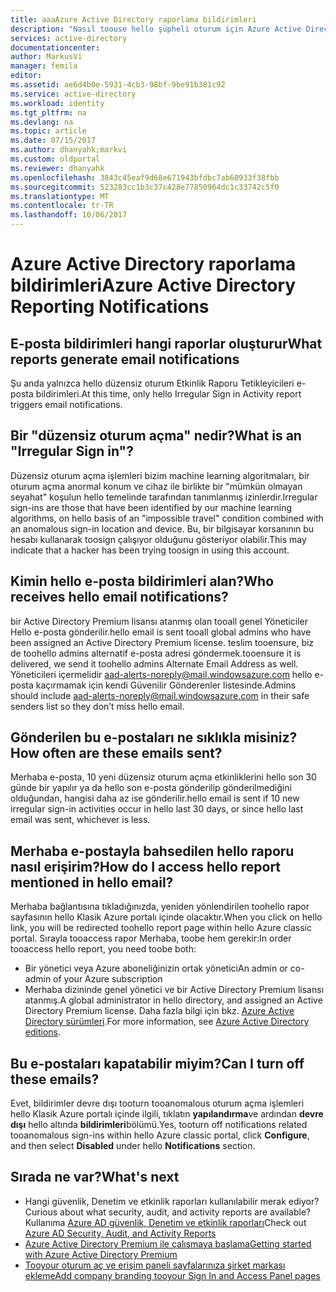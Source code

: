 ```yaml
---
title: aaaAzure Active Directory raporlama bildirimleri
description: "Nasıl toouse hello şüpheli oturum için Azure Active Directory raporlama bildirimleri bileşenleri."
services: active-directory
documentationcenter: 
author: MarkusVi
manager: femila
editor: 
ms.assetid: ae6d4b0e-5931-4cb3-98bf-9be91b381c92
ms.service: active-directory
ms.workload: identity
ms.tgt_pltfrm: na
ms.devlang: na
ms.topic: article
ms.date: 07/15/2017
ms.author: dhanyahk;markvi
ms.custom: oldportal
ms.reviewer: dhanyahk
ms.openlocfilehash: 3843c45eaf9d68e671943bfdbc7ab68933f38fbb
ms.sourcegitcommit: 523283cc1b3c37c428e77850964dc1c33742c5f0
ms.translationtype: MT
ms.contentlocale: tr-TR
ms.lasthandoff: 10/06/2017
---
```

# <a name="azure-active-directory-reporting-notifications"></a><span data-ttu-id="b5959-103">Azure Active Directory raporlama bildirimleri</span><span class="sxs-lookup"><span data-stu-id="b5959-103">Azure Active Directory Reporting Notifications</span></span>
## <a name="what-reports-generate-email-notifications"></a><span data-ttu-id="b5959-104">E-posta bildirimleri hangi raporlar oluşturur</span><span class="sxs-lookup"><span data-stu-id="b5959-104">What reports generate email notifications</span></span>
<span data-ttu-id="b5959-105">Şu anda yalnızca hello düzensiz oturum Etkinlik Raporu Tetikleyicileri e-posta bildirimleri.</span><span class="sxs-lookup"><span data-stu-id="b5959-105">At this time, only hello Irregular Sign in Activity report triggers email notifications.</span></span>

## <a name="what-is-an-irregular-sign-in"></a><span data-ttu-id="b5959-106">Bir "düzensiz oturum açma" nedir?</span><span class="sxs-lookup"><span data-stu-id="b5959-106">What is an "Irregular Sign in"?</span></span>
<span data-ttu-id="b5959-107">Düzensiz oturum açma işlemleri bizim machine learning algoritmaları, bir oturum açma anormal konum ve cihaz ile birlikte bir "mümkün olmayan seyahat" koşulun hello temelinde tarafından tanımlanmış izinlerdir.</span><span class="sxs-lookup"><span data-stu-id="b5959-107">Irregular sign-ins are those that have been identified by our machine learning algorithms, on hello basis of an "impossible travel" condition combined with an anomalous sign-in location and device.</span></span> <span data-ttu-id="b5959-108">Bu, bir bilgisayar korsanının bu hesabı kullanarak toosign çalışıyor olduğunu gösteriyor olabilir.</span><span class="sxs-lookup"><span data-stu-id="b5959-108">This may indicate that a hacker has been trying toosign in using this account.</span></span>

## <a name="who-receives-hello-email-notifications"></a><span data-ttu-id="b5959-109">Kimin hello e-posta bildirimleri alan?</span><span class="sxs-lookup"><span data-stu-id="b5959-109">Who receives hello email notifications?</span></span>
<span data-ttu-id="b5959-110">bir Active Directory Premium lisansı atanmış olan tooall genel Yöneticiler Hello e-posta gönderilir.</span><span class="sxs-lookup"><span data-stu-id="b5959-110">hello email is sent tooall global admins who have been assigned an Active Directory Premium license.</span></span> <span data-ttu-id="b5959-111">teslim tooensure, biz de toohello admins alternatif e-posta adresi göndermek.</span><span class="sxs-lookup"><span data-stu-id="b5959-111">tooensure it is delivered, we send it toohello admins Alternate Email Address as well.</span></span> <span data-ttu-id="b5959-112">Yöneticileri içermelidir aad-alerts-noreply@mail.windowsazure.com hello e-posta kaçırmamak için kendi Güvenilir Gönderenler listesinde.</span><span class="sxs-lookup"><span data-stu-id="b5959-112">Admins should include aad-alerts-noreply@mail.windowsazure.com in their safe senders list so they don’t miss hello email.</span></span>

## <a name="how-often-are-these-emails-sent"></a><span data-ttu-id="b5959-113">Gönderilen bu e-postaları ne sıklıkla misiniz?</span><span class="sxs-lookup"><span data-stu-id="b5959-113">How often are these emails sent?</span></span>
<span data-ttu-id="b5959-114">Merhaba e-posta, 10 yeni düzensiz oturum açma etkinliklerini hello son 30 günde bir yapılır ya da hello son e-posta gönderilip gönderilmediğini olduğundan, hangisi daha az ise gönderilir.</span><span class="sxs-lookup"><span data-stu-id="b5959-114">hello email is sent if 10 new irregular sign-in activities occur in hello last 30 days, or since hello last email was sent, whichever is less.</span></span>

## <a name="how-do-i-access-hello-report-mentioned-in-hello-email"></a><span data-ttu-id="b5959-115">Merhaba e-postayla bahsedilen hello raporu nasıl erişirim?</span><span class="sxs-lookup"><span data-stu-id="b5959-115">How do I access hello report mentioned in hello email?</span></span>
<span data-ttu-id="b5959-116">Merhaba bağlantısına tıkladığınızda, yeniden yönlendirilen toohello rapor sayfasının hello Klasik Azure portalı içinde olacaktır.</span><span class="sxs-lookup"><span data-stu-id="b5959-116">When you click on hello link, you will be redirected toohello report page within hello Azure classic portal.</span></span> <span data-ttu-id="b5959-117">Sırayla tooaccess rapor Merhaba, toobe hem gerekir:</span><span class="sxs-lookup"><span data-stu-id="b5959-117">In order tooaccess hello report, you need toobe both:</span></span>

* <span data-ttu-id="b5959-118">Bir yönetici veya Azure aboneliğinizin ortak yönetici</span><span class="sxs-lookup"><span data-stu-id="b5959-118">An admin or co-admin of your Azure subscription</span></span>
* <span data-ttu-id="b5959-119">Merhaba dizininde genel yönetici ve bir Active Directory Premium lisansı atanmış.</span><span class="sxs-lookup"><span data-stu-id="b5959-119">A global administrator in hello directory, and assigned an Active Directory Premium license.</span></span> <span data-ttu-id="b5959-120">Daha fazla bilgi için bkz. [Azure Active Directory sürümleri](active-directory-editions.md).</span><span class="sxs-lookup"><span data-stu-id="b5959-120">For more information, see [Azure Active Directory editions](active-directory-editions.md).</span></span>

## <a name="can-i-turn-off-these-emails"></a><span data-ttu-id="b5959-121">Bu e-postaları kapatabilir miyim?</span><span class="sxs-lookup"><span data-stu-id="b5959-121">Can I turn off these emails?</span></span>
<span data-ttu-id="b5959-122">Evet, bildirimler devre dışı tooturn tooanomalous oturum açma işlemleri hello Klasik Azure portalı içinde ilgili, tıklatın **yapılandırma**ve ardından **devre dışı** hello altında **bildirimleri**bölümü.</span><span class="sxs-lookup"><span data-stu-id="b5959-122">Yes, tooturn off notifications related tooanomalous sign-ins within hello Azure classic portal, click **Configure**, and then select **Disabled** under hello **Notifications** section.</span></span>

## <a name="whats-next"></a><span data-ttu-id="b5959-123">Sırada ne var?</span><span class="sxs-lookup"><span data-stu-id="b5959-123">What's next</span></span>
* <span data-ttu-id="b5959-124">Hangi güvenlik, Denetim ve etkinlik raporları kullanılabilir merak ediyor?</span><span class="sxs-lookup"><span data-stu-id="b5959-124">Curious about what security, audit, and activity reports are available?</span></span> <span data-ttu-id="b5959-125">Kullanıma [Azure AD güvenlik, Denetim ve etkinlik raporları](active-directory-view-access-usage-reports.md)</span><span class="sxs-lookup"><span data-stu-id="b5959-125">Check out [Azure AD Security, Audit, and Activity Reports](active-directory-view-access-usage-reports.md)</span></span>
* [<span data-ttu-id="b5959-126">Azure Active Directory Premium ile çalışmaya başlama</span><span class="sxs-lookup"><span data-stu-id="b5959-126">Getting started with Azure Active Directory Premium</span></span>](active-directory-get-started-premium.md)
* [<span data-ttu-id="b5959-127">Tooyour oturum aç ve erişim paneli sayfalarınıza şirket markası ekleme</span><span class="sxs-lookup"><span data-stu-id="b5959-127">Add company branding tooyour Sign In and Access Panel pages</span></span>](active-directory-add-company-branding.md)

